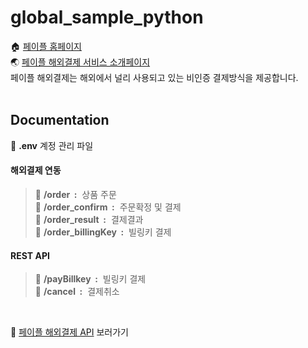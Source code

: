 # global_sample_python

🏠 [페이플 홈페이지](https://www.payple.kr/)<br>
🌏 [페이플 해외결제 서비스 소개페이지](https://www.payple.kr/pay/card/global)<br>
페이플 해외결제는 해외에서 널리 사용되고 있는 비인증 결제방식을 제공합니다. <br>
<br>

## Documentation

📂 **.env** 계정 관리 파일
#### 해외결제 연동
>📂 **/order &nbsp;:** &nbsp;상품 주문<br>
>📂 **/order_confirm &nbsp;:** &nbsp;주문확정 및 결제<br>
>📂 **/order_result &nbsp;:** &nbsp;결제결과<br>
>📂 **/order_billingKey &nbsp;:** &nbsp;빌링키 결제<br>
#### REST API
>📂 **/payBillkey &nbsp;:** &nbsp;빌링키 결제<br>
>📂 **/cancel &nbsp;:** &nbsp;결제취소<br>
<br>

🙋‍ [페이플 해외결제 API](https://developer.payple.kr/global) 보러가기

